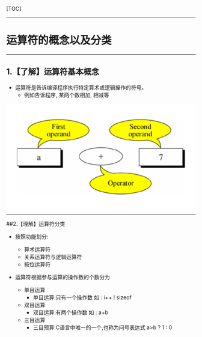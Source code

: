 

[TOC]

---

# 运算符的概念以及分类

---

## 1.【了解】运算符基本概念

- 运算符是告诉编译程序执行特定算术或逻辑操作的符号。
    + 例如告诉程序, 某两个数相加, 相减等

![](./images/yunsuanfu.png)

---

##2.【理解】运算符分类

- 按照功能划分:
    + 算术运算符
    + 关系运算符与逻辑运算符
    + 按位运算符

- 运算符根据参与运算的操作数的个数分为
    + 单目运算
        * 单目运算:只有一个操作数 如 : i++ ! sizeof
    + 双目运算
        * 双目运算:有两个操作数 如 : a+b
    + 三目运算
        * 三目预算:C语言中唯一的一个,也称为问号表达式 a>b ? 1 : 0


